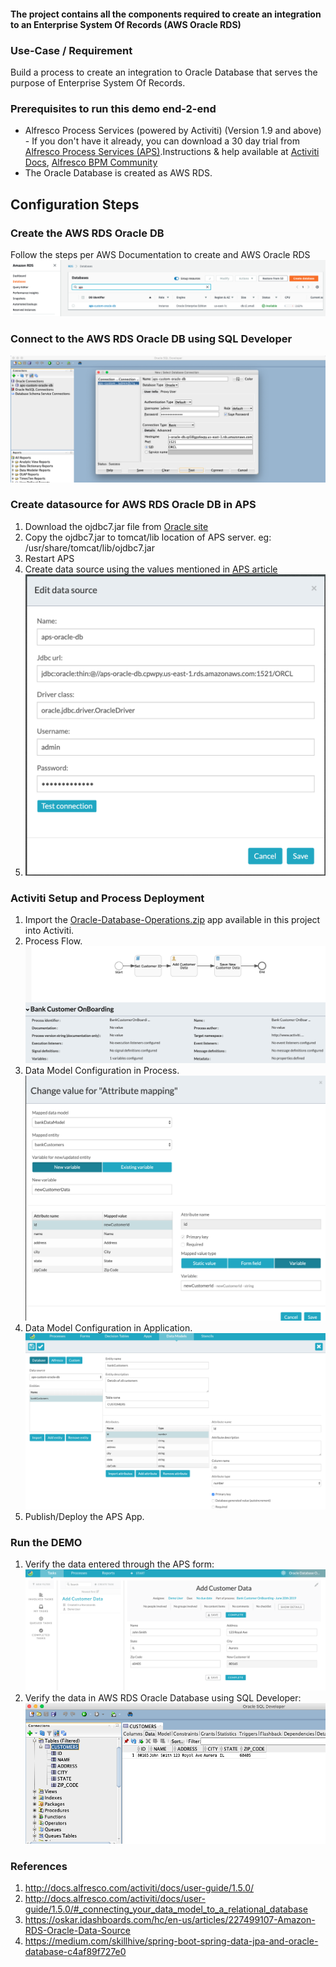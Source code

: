 #### The project contains all the components required to create an integration to an Enterprise System Of Records (AWS Oracle RDS)

### Use-Case / Requirement
Build a process to create an integration to Oracle Database that serves the purpose of Enterprise System Of Records.


### Prerequisites to run this demo end-2-end

* Alfresco Process Services (powered by Activiti) (Version 1.9 and above) - If you don't have it already, you can download a 30 day trial from [Alfresco Process Services (APS)](https://www.alfresco.com/products/business-process-management/alfresco-activiti).Instructions & help available at [Activiti Docs](http://docs.alfresco.com/activiti/docs/), [Alfresco BPM Community](https://community.alfresco.com/community/bpm)
* The Oracle Database is created as AWS RDS.


## Configuration Steps

### Create the AWS RDS Oracle DB
Follow the steps per AWS Documentation to create and AWS Oracle RDS
![rds](rds.png)

### Connect to the AWS RDS Oracle DB using SQL Developer
![sqldeveloper](sqldeveloper.png)

### Create datasource for AWS RDS Oracle DB in APS
1. Download the ojdbc7.jar file from [Oracle site](http://www.oracle.com/technetwork/database/features/jdbc/jdbc-drivers-12c-download-1958347.html)
2. Copy the ojdbc7.jar to tomcat/lib location of APS server. eg: /usr/share/tomcat/lib/ojdbc7.jar
3. Restart APS
4. Create data source using the values mentioned in [APS article](https://github.com/sherrymax/aps-examples/tree/master/aps-custom-database-integration#oracle)
5. ![oracle](oracle.png)


### Activiti Setup and Process Deployment
1. Import the [Oracle-Database-Operations.zip](Oracle-Database-Operations.zip) app available in this project into Activiti.
2. Process Flow.  ![Process-Flow](Process-Flow.png)
3. Data Model Configuration in Process. ![Data-Model-App-Configuration](Data-Model-App-Configuration.png)
4. Data Model Configuration in Application.   ![Data-Model-DB-Configuration](Data-Model-DB-Configuration.png)
5. Publish/Deploy the APS App.


### Run the DEMO
1. Verify the data entered through the APS form: ![Runtime-APS-Form](Runtime-APS-Form.png)
1. Verify the data in AWS RDS Oracle Database using SQL Developer: ![Runtime-DB](Runtime-DB.png)

### References
1. http://docs.alfresco.com/activiti/docs/user-guide/1.5.0/
2. http://docs.alfresco.com/activiti/docs/user-guide/1.5.0/#_connecting_your_data_model_to_a_relational_database
3. https://oskar.idashboards.com/hc/en-us/articles/227499107-Amazon-RDS-Oracle-Data-Source
4. https://medium.com/skillhive/spring-boot-spring-data-jpa-and-oracle-database-c4af89f727e0
